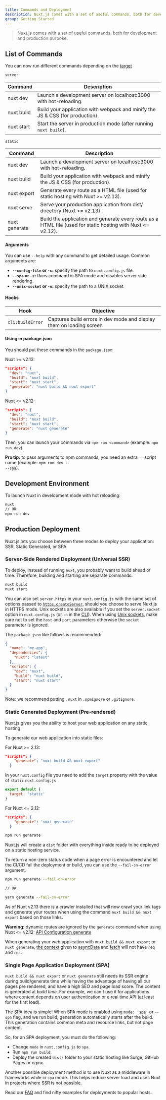 ```yaml
---
title: Commands and Deployment
description: Nuxt.js comes with a set of useful commands, both for development and production purpose.
group: Getting Started
---
```


> Nuxt.js comes with a set of useful commands, both for development and production purpose.

## List of Commands

You can now run different commands depending on the [target](/api/configuration-target)

`server`

| Command         | Description                                                                              |
|-----------------|------------------------------------------------------------------------------------------|
| nuxt dev            | Launch a development server on localhost:3000 with hot-reloading.                        |
| nuxt build      | Build your application with webpack and minify the JS & CSS (for production).            |
| nuxt start      | Start the server in production mode (after running `nuxt build`).                        |

`static`

| Command         | Description                                                                              |
|-----------------|------------------------------------------------------------------------------------------|
| nuxt dev            | Launch a development server on localhost:3000 with hot-reloading.                        |
| nuxt build      | Build your application with webpack and minify the JS & CSS (for production).            |
| nuxt export     | Generate every route as a HTML file (used for static hosting with Nuxt >= v2.13). |
| nuxt serve     | Serve your production application from dist/ directory (Nuxt >= v2.13). |
| nuxt generate   | Build the application and generate every route as a HTML file (used for static hosting with Nuxt <= v2.12). |

#### Arguments

You can use `--help` with any command to get detailed usage. Common arguments are:

- **`--config-file` or `-c`:** specify the path to `nuxt.config.js` file.
- **`--spa` or `-s`:** Runs command in SPA mode and disables server side rendering.
- **`--unix-socket` or `-n`:** specify the path to a UNIX socket.

#### Hooks

Hook                 | Objective
---------------------|----------------------------------------------------------------------------------------------------------------------------------------
`cli:buildError` | Captures build errors in dev mode and display them on loading screen

#### Using in package.json

You should put these commands in the `package.json`:

Nuxt >= v2.13:
```json
"scripts": {
  "dev": "nuxt",
  "build": "nuxt build",
  "start": "nuxt start",
  "generate": "nuxt build && nuxt export"
}
```
Nuxt <= v2.12:
```json
"scripts": {
  "dev": "nuxt",
  "build": "nuxt build",
  "start": "nuxt start",
  "generate": "nuxt generate"
}
```

Then, you can launch your commands via `npm run <command>` (example: `npm run dev`).

<div class="Alert Alert--nuxt-green">

<b>Pro tip:</b> to pass arguments to npm commands, you need an extra <code>--</code> script name (example: <code>npm run dev -- --spa</code>).

</div>

## Development Environment

To launch Nuxt in development mode with hot reloading:

```bash
nuxt
// OR
npm run dev
```

## Production Deployment

Nuxt.js lets you choose between three modes to deploy your application: SSR, Static Generated, or SPA.

### Server-Side Rendered Deployment (Universal SSR)

To deploy, instead of running `nuxt`, you probably want to build ahead of time. Therefore, building and starting are separate commands:

```bash
nuxt build
nuxt start
```

You can also set `server.https` in your `nuxt.config.js` with the same set of options passed to [`https.createServer`](https://nodejs.org/api/https.html), should you choose to serve Nuxt.js in HTTPS mode.
Unix sockets are also available if you set the `server.socket` option in `nuxt.config.js` (or `-n` in the [CLI](https://nuxtjs.org/guide/commands#list-of-commands)).
When using [Unix sockets](https://en.wikipedia.org/wiki/Berkeley_sockets), make sure not to set the `host` and `port` parameters otherwise the `socket` parameter is ignored.

The `package.json` like follows is recommended:

```json
{
  "name": "my-app",
  "dependencies": {
    "nuxt": "latest"
  },
  "scripts": {
    "dev": "nuxt",
    "build": "nuxt build",
    "start": "nuxt start"
  }
}
```

Note: we recommend putting `.nuxt` in `.npmignore` or `.gitignore`.

### Static Generated Deployment (Pre-rendered)

Nuxt.js gives you the ability to host your web application on any static hosting.

To generate our web application into static files:

For Nuxt >= 2.13:
```json
"scripts": {
    "generate": "nuxt build && nuxt export"
  }
```
In your `nuxt.config` file you need to add the `target` property with the value of `static`
`nuxt.config.js`
```js
export default {
  target: 'static'
}
```


For Nuxt <= 2.12:
```json
"scripts": {
    "generate": "nuxt generate"
  }
```

```bash
npm run generate
```

Nuxt.js will create a `dist` folder with everything inside ready to be deployed on a static hosting service.

To return a non-zero status code when a page error is encountered and let the CI/CD fail the deployment or build, you can use the `--fail-on-error` argument.

```bash
npm run generate --fail-on-error

// OR

yarn generate --fail-on-error
```

<div class="Alert Alert-blue">

As of Nuxt v2.13 there is a crawler installed that will now crawl your link tags and generate your routes when using the command `nuxt build && nuxt export` based on those links.

</div>

<div class="Alert Alert--orange">

**Warning:** dynamic routes are ignored by the `generate` command when using Nuxt <= v2.12: [API Configuration generate](/api/configuration-generate#routes)

</div>

<div class="Alert">

When generating your web application with `nuxt build && nuxt export` or `nuxt generate`, [the context](/api/context) given to [asyncData](/guide/async-data) and [fetch](/guide/vuex-store#the-fetch-method) will not have `req` and `res`.

</div>

### Single Page Application Deployment (SPA)

`nuxt build && nuxt export` or `nuxt generate`  still needs its SSR engine during build/generate time while having the advantage of having all our pages pre rendered, and have a high SEO and page load score. The content is generated at *build time*. For example, we can't use it for applications where content depends on user authentication or a real time API (at least for the first load).

The SPA idea is simple! When SPA mode is enabled using `mode: 'spa'` or `--spa` flag, and we run build, generation automatically starts after the build. This generation contains common meta and resource links, but not page content.

So, for an SPA deployment, you must do the following:

 - Change `mode` in `nuxt.config.js` to `spa`.
 - Run `npm run build`.
 - Deploy the created `dist/` folder to your static hosting like Surge, GitHub Pages or nginx.

Another possible deployment method is to use Nuxt as a middleware in frameworks while in `spa` mode. This helps reduce server load and uses Nuxt in projects where SSR is not possible.

<div class="Alert">

Read our [FAQ](/faq) and find nifty examples for deployments to popular hosts.

</div>
